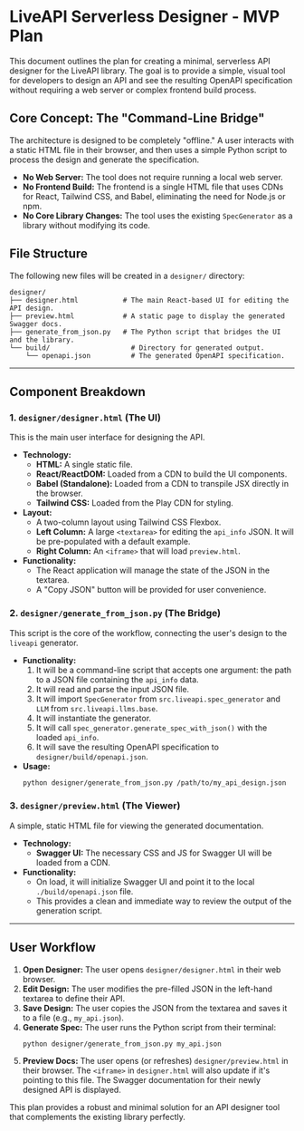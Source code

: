 # LiveAPI Serverless Designer - MVP Plan

This document outlines the plan for creating a minimal, serverless API designer for the LiveAPI library. The goal is to provide a simple, visual tool for developers to design an API and see the resulting OpenAPI specification without requiring a web server or complex frontend build process.

## Core Concept: The "Command-Line Bridge"

The architecture is designed to be completely "offline." A user interacts with a static HTML file in their browser, and then uses a simple Python script to process the design and generate the specification.

- **No Web Server:** The tool does not require running a local web server.
- **No Frontend Build:** The frontend is a single HTML file that uses CDNs for React, Tailwind CSS, and Babel, eliminating the need for Node.js or npm.
- **No Core Library Changes:** The tool uses the existing `SpecGenerator` as a library without modifying its code.

## File Structure

The following new files will be created in a `designer/` directory:

```
designer/
├── designer.html           # The main React-based UI for editing the API design.
├── preview.html            # A static page to display the generated Swagger docs.
├── generate_from_json.py   # The Python script that bridges the UI and the library.
└── build/                    # Directory for generated output.
    └── openapi.json          # The generated OpenAPI specification.
```

---

## Component Breakdown

### 1. `designer/designer.html` (The UI)

This is the main user interface for designing the API.

- **Technology:**
  - **HTML:** A single static file.
  - **React/ReactDOM:** Loaded from a CDN to build the UI components.
  - **Babel (Standalone):** Loaded from a CDN to transpile JSX directly in the browser.
  - **Tailwind CSS:** Loaded from the Play CDN for styling.
- **Layout:**
  - A two-column layout using Tailwind CSS Flexbox.
  - **Left Column:** A large `<textarea>` for editing the `api_info` JSON. It will be pre-populated with a default example.
  - **Right Column:** An `<iframe>` that will load `preview.html`.
- **Functionality:**
  - The React application will manage the state of the JSON in the textarea.
  - A "Copy JSON" button will be provided for user convenience.

### 2. `designer/generate_from_json.py` (The Bridge)

This script is the core of the workflow, connecting the user's design to the `liveapi` generator.

- **Functionality:**
  1.  It will be a command-line script that accepts one argument: the path to a JSON file containing the `api_info` data.
  2.  It will read and parse the input JSON file.
  3.  It will import `SpecGenerator` from `src.liveapi.spec_generator` and `LLM` from `src.liveapi.llms.base`.
  4.  It will instantiate the generator.
  5.  It will call `spec_generator.generate_spec_with_json()` with the loaded `api_info`.
  6.  It will save the resulting OpenAPI specification to `designer/build/openapi.json`.
- **Usage:**
  ```bash
  python designer/generate_from_json.py /path/to/my_api_design.json
  ```

### 3. `designer/preview.html` (The Viewer)

A simple, static HTML file for viewing the generated documentation.

- **Technology:**
  - **Swagger UI:** The necessary CSS and JS for Swagger UI will be loaded from a CDN.
- **Functionality:**
  - On load, it will initialize Swagger UI and point it to the local `./build/openapi.json` file.
  - This provides a clean and immediate way to review the output of the generation script.

---

## User Workflow

1.  **Open Designer:** The user opens `designer/designer.html` in their web browser.
2.  **Edit Design:** The user modifies the pre-filled JSON in the left-hand textarea to define their API.
3.  **Save Design:** The user copies the JSON from the textarea and saves it to a file (e.g., `my_api.json`).
4.  **Generate Spec:** The user runs the Python script from their terminal:
    ```bash
    python designer/generate_from_json.py my_api.json
    ```
5.  **Preview Docs:** The user opens (or refreshes) `designer/preview.html` in their browser. The `<iframe>` in `designer.html` will also update if it's pointing to this file. The Swagger documentation for their newly designed API is displayed.

This plan provides a robust and minimal solution for an API designer tool that complements the existing library perfectly.

